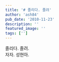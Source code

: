 ```yaml
---
title: '# 졸리다. 졸려'
author: 'ash84'
pub_date: '2010-11-23'
description: ''
featured_image: ''
tags: ['']
---
```



<div>졸리다. 졸려. </div><div></div><div> 자자. 성현아. </div>

